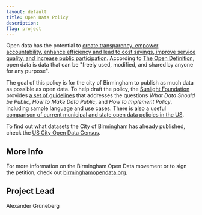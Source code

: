 ```yaml
---
layout: default
title: Open Data Policy
description: 
flag: project
---
```


Open data has the potential to [create transparency, empower accountability, enhance efficiency and lead to cost savings, improve service quality, and increase public participation](http://assets.sunlightfoundation.com.s3.amazonaws.com/documents/policy/impacts-of-open-data.pdf). According to [The Open Definition](http://opendefinition.org/), open data is data that can be "freely used, modified, and shared by anyone for any purpose".

The goal of this policy is for the city of Birmingham to publish as much data as possible as open data. To help draft the policy, the [Sunlight Foundation](http://sunlightfoundation.com/) provides [a set of guidelines](http://sunlightfoundation.com/opendataguidelines/) that addresses the questions *What Data Should be Public*, *How to Make Data Public*, and *How to Implement Policy*, including sample language and use cases. There is also a useful [comparison of current municipal and state open data policies in the US](https://docs.google.com/spreadsheet/ccc?key=0AgakH6f5NJm-dE9QbmFYdUF4WWx2bE9OU20wV0llTGc&usp=sharing).

To find out what datasets the City of Birmingham has already published, check the [US City Open Data Census](http://us-city.census.okfn.org/).


More Info
-----

For more information on the Birmingham Open Data movement or to sign the petition, check out [birminghamopendata.org](http://birminghamopendata.org/).


Project Lead
------------

Alexander Grüneberg
